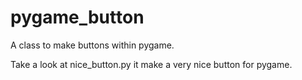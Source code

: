 # pygame_button
A class to make buttons within pygame.

Take a look at nice_button.py it make a very nice button for pygame.
